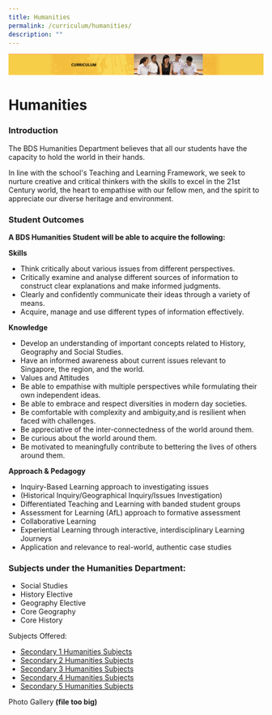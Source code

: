 ```yaml
---
title: Humanities
permalink: /curriculum/humanities/
description: ""
---
```

![](/images/Curriculum.png)

Humanities
==========

### Introduction

The BDS Humanities Department believes that all our students have the capacity to hold the world in their hands.    

  

In line with the school's Teaching and Learning Framework, we seek to nurture creative and critical thinkers with the skills to excel in the 21st Century world, the heart to empathise with our fellow men, and the spirit to appreciate our diverse heritage and environment.

### Student Outcomes 

<b>A BDS Humanities Student will be able to acquire the following:</b>

<b>Skills</b>

* Think critically about various issues from different perspectives. 
* Critically examine and analyse different sources of information to construct clear explanations and make informed judgments.      
* Clearly and confidently communicate their ideas through a variety of means.       
* Acquire, manage and use different types of information effectively. 

**Knowledge**

* Develop an understanding of important concepts related to History, Geography and Social Studies. 
* Have an informed awareness about current issues relevant to Singapore, the region, and the world. 
* Values and Attitudes
* Be able to empathise with multiple perspectives while formulating their own independent ideas.
* Be able to embrace and respect diversities in modern day societies. 
* Be comfortable with complexity and ambiguity,and is resilient when faced with challenges. 
* Be appreciative of the inter-connectedness of the world around them. 
* Be curious about the world around them. 
* Be motivated to meaningfully contribute to bettering the lives of others around them.

**Approach & Pedagogy**

* Inquiry-Based Learning approach to investigating issues 
* (Historical Inquiry/Geographical Inquiry/Issues Investigation)       
* Differentiated Teaching and Learning with banded student groups      
* Assessment for Learning (AfL) approach to formative assessment       
* Collaborative Learning       
* Experiential Learning through interactive, interdisciplinary Learning Journeys      
* Application and relevance to real-world, authentic case studies

### Subjects under the Humanities Department:

* Social Studies
* History Elective
* Geography Elective 
* Core Geography
* Core History

Subjects Offered: 
* [Secondary 1 Humanities Subjects](/files/sec%201.pdf)
* [Secondary 2 Humanities Subjects](/files/Secondary%202%20Humanities%20Subjects.pdf)
* [Secondary 3 Humanities Subjects](/files/Secondary%203%20Humanities%20Subjects.pdf)
* [Secondary 4 Humanities Subjects](/files/Secondary%204%20Humanities%20Subjects.pdf)
* [Secondary 5 Humanities Subjects](/files/Secondary%205%20Humanities%20Subjects.pdf)


Photo Gallery **(file too big)**